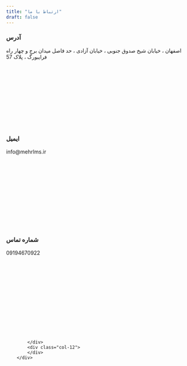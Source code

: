 ```yaml
---
title: "ارتباط با ما"
draft: false
---
```


<div class="container">
<div class="row justify-content-center">
<div class="col-lg-4 col-sm-6 mb-4">
          <div class="px-4 py-5 bg-white shadow text-center d-block match-height" style="height: 251px;">
            <i class="ti-location-pin icon text-primary d-block mb-4"></i>
            <h3 class="mb-3 mt-0">آدرس</h3>
            <p class="mb-0">اصفهان ، خیابان شیخ صدوق جنوبی ، خیابان آزادی ، حد فاصل میدان برج و چهار راه فرایبورگ ، پلاک 57</p>
          </div>
</div>
        
<div class="col-lg-4 col-sm-6 mb-4">
          <div  class="px-4 py-5 bg-white shadow text-center d-block match-height" style="height: 251px;">
            <i class="ti-email icon text-primary d-block mb-4"></i>
            <h3 class="mb-3 mt-0">ایمیل</h3>
            <p class="mb-0">info@mehrlms.ir</p>
          </div>
</div>

<div class="col-lg-4 col-sm-6 mb-4">
          <div  class="px-4 py-5 bg-white shadow text-center d-block match-height" style="height: 251px;">
            <i class="ti-headphone-alt icon text-primary d-block mb-4"></i>
            <h3 class="mb-3 mt-0">شماره تماس</h3>
            <p class="mb-0">09194670922</p>
          </div>
</div>
<p>
</p>
</div>
</div>
  <div class="row" style="margin-top: 30px">
            <div class="col-12">
                <h2 class="section-title text-primary"></h2>
                        <div id="i67Spnt"><script type="text/JavaScript" src="https://survey.porsline.ir/embed/i67Spnt/?height=100%;width=100%;border=none;"></script></div>

            </div>
            <div class="col-12">
            </div>
        </div>

